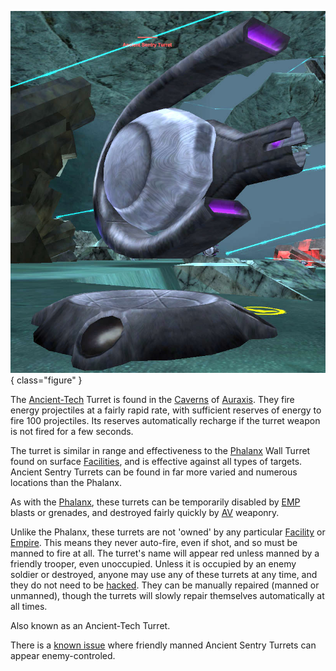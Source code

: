 ![](../images/AT_Turret.jpg){ class="figure" }

The
[Ancient-Tech](../terminology/Ancient_Technology.md) Turret is found in the
[Caverns](../locations/Caverns.md) of [Auraxis](../locations/Auraxis.md). They
fire energy projectiles at a fairly rapid rate, with sufficient reserves of
energy to fire 100 projectiles. Its reserves automatically recharge if the
turret weapon is not fired for a few seconds.

The turret is similar in range and effectiveness to the [Phalanx](Phalanx.md)
Wall Turret found on surface [Facilities](../locations/Facilities.md), and is
effective against all types of targets. Ancient Sentry Turrets can be found in
far more varied and numerous locations than the Phalanx.

As with the [Phalanx](Phalanx.md), these turrets can be temporarily disabled by
[EMP](../terminology/EMP.md) blasts or grenades, and destroyed fairly quickly by
[AV](../certifications/Anti-Vehicular.md) weaponry.

Unlike the Phalanx, these turrets are not 'owned' by any particular
[Facility](../locations/Facilities.md) or [Empire](../terminology/Empire.md).
This means they never auto-fire, even if shot, and so must be manned to fire at
all. The turret's name will appear red unless manned by a friendly trooper, even
unoccupied. Unless it is occupied by an enemy soldier or destroyed, anyone may
use any of these turrets at any time, and they do not need to be
[hacked](../terminology/Hack.md). They can be manually repaired (manned or
unmanned), though the turrets will slowly repair themselves automatically at all
times.

Also known as an Ancient-Tech Turret.

There is a [known issue](../archive/Known_Issues.md) where friendly manned Ancient
Sentry Turrets can appear enemy-controled.
